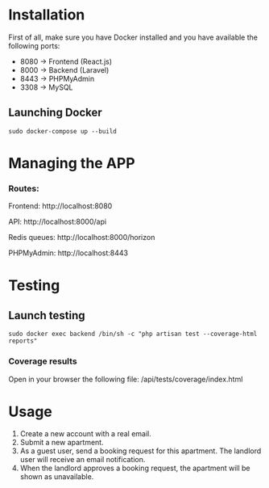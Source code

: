 # Installation

First of all, make sure you have Docker installed and you have available the following ports:

- 8080 → Frontend (React.js)
- 8000 → Backend (Laravel)
- 8443 → PHPMyAdmin
- 3308 → MySQL

## Launching Docker
```console
sudo docker-compose up --build
```

# Managing the APP

### Routes:

Frontend:
http://localhost:8080

API:
http://localhost:8000/api

Redis queues:
http://localhost:8000/horizon

PHPMyAdmin:
http://localhost:8443


# Testing
## Launch testing
```console
sudo docker exec backend /bin/sh -c "php artisan test --coverage-html reports"
```

### Coverage results
Open in your browser the following file:
/api/tests/coverage/index.html

# Usage

1. Create a new account with a real email.
2. Submit a new apartment.
3. As a guest user, send a booking request for this apartment. The landlord user will receive an email notification.
4. When the landlord approves a booking request, the apartment will be shown as unavailable.
